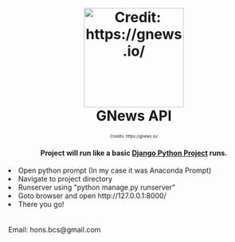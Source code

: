 <h1 align="center">
  <br>
  <a href="https://gnews.io/"><img src="https://gnews.io/assets/images/thumbnail.png" alt="Credit: https://gnews.io/" width="200"></a>
  <br>
  GNews API
  <br>
</h1>
  <p align="center" style="font-size:8px">Credits: https://gnews.io/</p>

<h4 align="center">Project will run like a basic <a href="https://docs.djangoproject.com/en/4.1/ref/django-admin/" target="_blank">Django Python Project</a> runs.</h4>
<li>Open python prompt (In my case it was Anaconda Prompt)</li>
<li>Navigate to project directory</li>
<li>Runserver using "python manage.py runserver"</li>
<li>Goto browser and open http://127.0.0.1:8000/</li>
<li>There you go!</li>
<br><br>
Email:
hons.bcs@gmail.com
